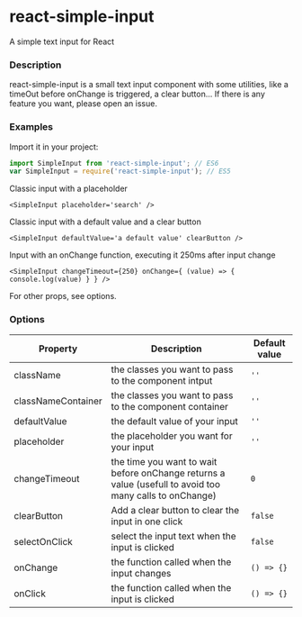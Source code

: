 # react-simple-input
A simple text input for React

### Description

react-simple-input is a small text input component with some utilities, like a timeOut before onChange is triggered, a clear button... If there is any feature you want, please open an issue.

### Examples

Import it in your project:
``` javascript
import SimpleInput from 'react-simple-input'; // ES6
var SimpleInput = require('react-simple-input'); // ES5
```

Classic input with a placeholder
``` JSX
<SimpleInput placeholder='search' />
```

Classic input with a default value and a clear button
``` JSX
<SimpleInput defaultValue='a default value' clearButton />
```

Input with an onChange function, executing it 250ms after input change
``` JSX
<SimpleInput changeTimeout={250} onChange={ (value) => { console.log(value) } } />
```

For other props, see options.


### Options

| Property           | Description                                                                                             | Default value |
|--------------------|---------------------------------------------------------------------------------------------------------|---------------|
| className          | the classes you want to pass to the component intput                                                    | `''`            |
| classNameContainer | the classes you want to pass to the component container                                                 | `''`            |
| defaultValue       | the default value of your input                                                                         | `''`            |
| placeholder        | the placeholder you want for your input                                                                 | `''`            |
| changeTimeout      | the time you want to wait before onChange returns a value (usefull to avoid too many calls to onChange) | `0`             |
| clearButton        | Add a clear button to clear the input in one click                                                      | `false`         |
| selectOnClick      | select the input text when the input is clicked                                                         | `false`         |
| onChange           | the function called when the input changes                                                              | `() => {}`      |
| onClick            | the function called when the input is clicked                                                           | `() => {}`      |
